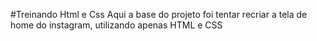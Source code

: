 #Treinando Html e Css
Aqui a base do projeto foi tentar recriar a tela de home do instagram, utilizando apenas HTML e CSS
